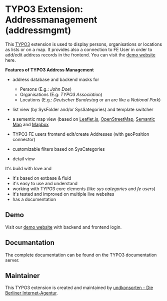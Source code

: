 # TYPO3 Extension: Addressmanagement (addressmgmt)


This [TYPO3](https://typo3.org) extension is used to display persons, organisations or locations as lists or on a map. It provides also a connection to FE User in order to add/edit address records in the frontend. You can visit the [demo website](https://addressmgmt-eventmgmt.dev.undkonsorten.com) here.

**Features of TYPO3 Address Management**

- address database and backend masks for
    - Persons (E.g.: *John Doe*)
    - Organisations (E.g: *TYPO3 Association*)
    - Locations (E.g.: *Deutscher Bundestag* or an are like a *National Park*)

- list view (by SysFolder and/or SysSategories) and template switcher
- a sementic map view (based on [Leaflet.js](http://leafletjs.com/), [OpenStreetMap](https://www.openstreetmap.org/), [Semantic Map](https://gitlab.com/binary-constructions/semantic-map) and [Mapbox](https://www.mapbox.com/)
- TYPO3 FE users frontend edit/create Addresses  (with geoPosition connector)
- customizable filters based on SysCategories
- detail view

It's build with love and

- it's based on extbase & fluid
- it's easy to use and understand
- working with TYPO3 core elements (like *sys categories* and *fe users*)
- it's tested and improved on multiple live websites
- has a documentation

## Demo

Visit our [demo website](https://addressmgmt-eventmgmt.dev.undkonsorten.com) with backend and frontend login.

## Documantation

The complete documentation can be found on the TYPO3 documentation server.

## Maintainer

This TYPO3 extension is created and maintained by [undkonsorten - Die Berliner Internet-Agentur](https://www.undkonsorten.com).
